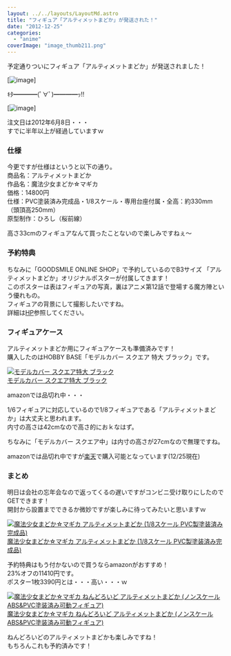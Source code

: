 ```yaml
---
layout: ../../layouts/LayoutMd.astro
title: "フィギュア「アルティメットまどか」が発送された！"
date: "2012-12-25"
categories: 
  - "anime"
coverImage: "image_thumb211.png"
---
```


予定通りついにフィギュア「アルティメットまどか」が発送されました！

[![image](/wp/images/image_thumb21.png "image")]

ｷﾀ━━━━(ﾟ∀ﾟ)━━━━ｯ!!

[![image](/wp/images/image_thumb22.png "image")]

注文日は2012年6月8日・・・  
すでに半年以上が経過していますｗ

### 仕様

今更ですが仕様はというと以下の通り。  
商品名：アルティメットまどか  
作品名：魔法少女まどか☆マギカ  
価格：14800円  
仕様：PVC塗装済み完成品・1/8スケール・専用台座付属・全高：約330mm（頭頂高250mm）  
原型制作：ひろし（桜前線）

高さ33cmのフィギュアなんて買ったことないので楽しみですねぇ～

### 予約特典

ちなみに「GOODSMILE ONLINE SHOP」で予約しているのでB3サイズ 「アルティメットまどか」オリジナルポスターが付属してきます！  
このポスターは表はフィギュアの写真，裏はアニメ第12話で登場する魔方陣という優れもの。  
フィギュアの背景にして撮影したいですね。  
詳細は[HP](http://www.goodsmile.info/post/ja/3421/%E3%82%A2%E3%83%AB%E3%83%86%E3%82%A3%E3%83%A1%E3%83%83%E3%83%88%E3%81%BE%E3%81%A9%E3%81%8B+%E4%BA%88%E7%B4%84%E3%82%AD%E3%83%A3%E3%83%B3%E3%83%9A%E3%83%BC%E3%83%B3.html)参照してください。

### フィギュアケース

アルティメットまどか用にフィギュアケースも準備済みです！  
購入したのはHOBBY BASE「モデルカバー スクエア 特大 ブラック」です。

[![モデルカバー スクエア特大 ブラック](/wp/images/no-image-no-ciu._AA160_.gif)  
モデルカバー スクエア特大 ブラック  
](https://www.amazon.co.jp/exec/obidos/ASIN/B00AMX3R64/mizuka123-22/ref=nosim)

amazonでは品切れ中・・・

1/6フィギュアに対応しているので1/8フィギュアである「アルティメットまどか」は大丈夫と思われます。  
内寸の高さは42cmなので高さ的におｋなはず。

ちなみに「モデルカバー スクエア中」は内寸の高さが27cmなので無理ですね。

amazonでは品切れ中ですが[楽天](http://hb.afl.rakuten.co.jp/hgc/108937b3.5e75690d.108937b4.2c23cedd/?pc=http%3a%2f%2fitem.rakuten.co.jp%2fyellowsubmarine%2f4534966091339%2f%3fscid%3daf_link_txt&m=http%3a%2f%2fm.rakuten.co.jp%2fyellowsubmarine%2fn%2f4534966091339)で購入可能となっています(12/25現在)

### まとめ

明日は会社の忘年会なので返ってくるの遅いですがコンビニ受け取りにしたのでGETできます！  
開封から設置までできるか微妙ですが楽しみに待ってみたいと思いますｗ

[![魔法少女まどか☆マギカ アルティメットまどか (1/8スケール PVC製塗装済み完成品)](/wp/images/51vSYmlo35L._SL160_.jpg)  
魔法少女まどか☆マギカ アルティメットまどか (1/8スケール PVC製塗装済み完成品)  
](https://www.amazon.co.jp/exec/obidos/ASIN/B0089IW922/mizuka123-22/ref=nosim)

予約特典はもう付かないので買うならamazonがおすすめ！  
23%オフの11410円です。  
ポスター1枚3390円とは・・・高い・・・ｗ

[![魔法少女まどか☆マギカ ねんどろいど アルティメットまどか (ノンスケール ABS&PVC塗装済み可動フィギュア)](/wp/images/51zIXz1D%2B-L._SL160_.jpg)  
魔法少女まどか☆マギカ ねんどろいど アルティメットまどか (ノンスケール ABS&PVC塗装済み可動フィギュア)  
](https://www.amazon.co.jp/exec/obidos/ASIN/B009QWMM40/mizuka123-22/ref=nosim)

ねんどろいどのアルティメットまどかも楽しみですね！  
もちろんこれも予約済みです！
